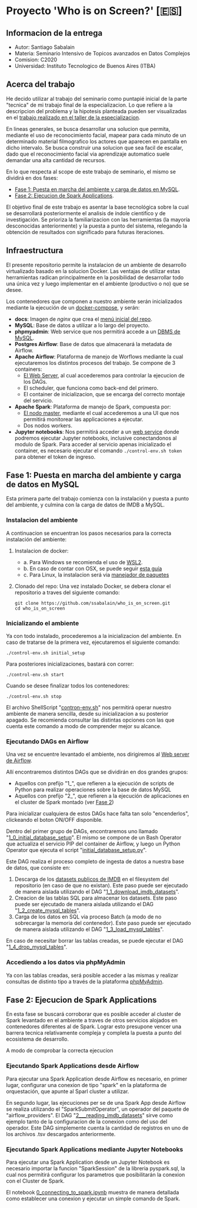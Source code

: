# Proyecto 'Who is on Screen?' [🇪🇸]

## Informacion de la entrega
* Autor: Santiago Sabalain
* Materia: Seminario Intensivo de Topicos avanzados en Datos Complejos
* Comision: C2020
* Universidad: Instituto Tecnologico de Buenos Aires (ITBA)

## Acerca del trabajo

He decido utilizar al trabajo del seminario como puntapié inicial de la parte "tecnica" de mi trabajo final de la especializacion. Lo que refiere a la descripcion del problema y la hipotesis planteada pueden ser visualizadas en el [trabajo realizado en el taller de la especializacion](docs/pdfs/Sabalain_Taller_TFI.pdf).

En lineas generales, se busca desarrollar una solucion que permita, mediante el uso de reconocimiento facial, mapear para cada minuto de un determinado material filmografico los actores que aparecen en pantalla en dicho intervalo. Se busca construir una solucion que sea facil de escalar, dado que el reconocimiento facial via aprendizaje automatico suele demandar una alta cantidad de recursos.

En lo que respecta al scope de este trabajo de seminario, el mismo se dividirá en dos fases:
* [Fase 1: Puesta en marcha del ambiente y carga de datos en MySQL](#fase-1:-puesta-en-marcha-del-ambiente-y-carga-de-datos-en-mysql).
* [Fase 2: Ejecucion de Spark Applications](#fase-2:-ejecucion-de-spark-applications).

El objetivo final de este trabajo es asentar la base tecnológica sobre la cual se desarrollará posteriormente el analisis de índole cientifico y de investigación. Se prioriza la familiarizacion con las herramientas (la mayoría desconocidas anteriormente) y la puesta a punto del sistema, relegando la obtención de resultados con significado para futuras iteraciones.

## Infraestructura

El presente repositorio permite la instalacion de un ambiente de desarrollo virtualizado basado en la solucion Docker. Las ventajas de utilizar estas herramientas radican principalmente en la posibilidad de desarrollar todo una única vez y luego implementar en el ambiente (productivo o no) que se desee.

Los contenedores que componen a nuestro ambiente serán inicializados mediante la ejecución de un [docker-compose](docker-compose.yml), y serán:
* **docs**: Imagen de *nginx* que crea el [menú inicial del repo](localhost).
* **MySQL**: Base de datos a utilizar a lo largo del proyecto.
* **phpmyadmin**: Web service que nos permitirá accede a un [DBMS de MySQL](http://localhost:8078/).
* **Postgres Airflow**: Base de datos que almacenará la metadata de Airflow.
* **Apache Airflow**: Plataforma de manejo de Worflows mediante la cual ejecutaremos los distintos procesos del trabajo. Se compone de 3 containers:
  * [El Web Server](http://localhost:8079/), al cual accederemos para controlar la ejecucion de los DAGs.
  * El scheduler, que funciona como back-end del primero.
  * El container de inicializacion, que se encarga del correcto montaje del servicio.
* **Apache Spark**: Plataforma de manejo de Spark, compuesta por:
  * [El nodo master](http://localhost:8080/), mediante el cual accederemos a una UI que nos permitirá monitorear las applicaciones a ejecutar.
  * Dos nodos workers.
* **Jupyter notebooks**: Nos permitirá acceder a un [web service](http://localhost:8888/) donde podremos ejecutar Jupyter notebooks, inclusive conectandonos al modulo de Spark. Para acceder al servicio apenas inicializado el container, es necesario ejecutar el comando `./control-env.sh token` para obtener el token de ingreso.

## Fase 1: Puesta en marcha del ambiente y carga de datos en MySQL

Esta primera parte del trabajo comienza con la instalación y puesta a punto del ambiente, y culmina con la carga de datos de IMDB a MySQL.

### Instalacion del ambiente

A continuacion se encuentran los pasos necesarios para la correcta instalación del ambiente:

1. Instalacion de docker:
    - a. Para Windows se recomienda el uso de [WSL2](https://docs.docker.com/desktop/windows/wsl/).
    - b. En caso de contar con OSX, se puede seguir [esta guía](https://stackoverflow.com/questions/40523307/brew-install-docker-does-not-include-docker-engine/43365425#43365425)
    - c. Para Linux, la instalacion será via [manejador de paquetes](https://docs.docker.com/engine/install/ubuntu/)

2. Clonado del repo: Una vez instalado Docker, se debera clonar el repositorio a traves del siguiente comando:

    ```shell
    git clone https://github.com/ssabalain/who_is_on_screen.git
    cd who_is_on_screen
    ```

### Inicializando el ambiente

Ya con todo instalado, procederemos a la inicializacion del ambiente. En caso de tratarse de la primera vez, ejecutaremos el siguiente comando:

    ./control-env.sh initial_setup

Para posteriores inicializaciones, bastará con correr:

    ./control-env.sh start

Cuando se desee finalizar todos los contenedores:

    ./control-env.sh stop

El archivo ShellScript "[contron-env.sh](control-env.sh)" nos permitirá operar nuestro ambiente de manera sencilla, desde su inicializacion a su posterior apagado. Se recomienda consultar las distintas opciones con las que cuenta este comando a modo de comprender mejor su alcance.

### Ejecutando DAGs en Airflow

Una vez se encuentre levantado el ambiente, nos dirigiremos al [Web server de Airflow](http://localhost:8079/).

Allí encontraremos distintos DAGs que se dividirán en dos grandes grupos:
  - Aquellos con prefijo "1_", que refieren a la ejecución de scripts de Python para realizar operaciones sobre la base de datos MySQL
  - Aquellos con prefijo "2_", que refieren a la ejecución de aplicaciones en el cluster de Spark montado (ver [Fase 2](#fase-2:-ejecucion-de-spark-applications))

Para inicializar cualquiera de estos DAGs hace falta tan solo "encenderlos", clickeando el boton ON/OFF disponible.

Dentro del primer grupo de DAGs, encontraremos uno llamado "[1_0_initial_database_setup](airflow/dags/initial_database_setup_dag.py)". El mismo se compone de un Bash Operator que actualiza el servicio PIP del container de Airflow, y luego un Python Operator que ejecuta el script "[initial_database_setup.py](facial_database/python_scripts/initial_database_setup.py)".

Este DAG realiza el proceso completo de ingesta de datos a nuestra base de datos, que consiste en:

1. Descarga de los [datasets publicos de IMDB](https://datasets.imdbws.com/) en el filesystem del repositorio (en caso de que no existan). Este paso puede ser ejecutado de manera aislada utilizando el DAG "[1_1_download_imdb_datasets](airflow/dags/download_imdb_files_dag.py)".
2. Creacion de las tablas SQL para almacenar los datasets. Este paso puede ser ejecutado de manera aislada utilizando el DAG "[1_2_create_mysql_tables](airflow/dags/create_mysql_tables_dag.py)".
3. Carga de los datos en SQL via proceso Batch (a modo de no sobrecargar la memoria del contenedor). Este paso puede ser ejecutado de manera aislada utilizando el DAG "[1_3_load_mysql_tables](airflow/dags/load_mysql_tables_dag.py)".

En caso de necesitar borrar las tablas creadas, se puede ejecutar el DAG "[1_4_drop_mysql_tables](airflow/dags/drop_mysql_tables_dag.py)".

### Accediendo a los datos via phpMyAdmin

Ya con las tablas creadas, será posible acceder a las mismas y realizar consultas de distinto tipo a través de la plataforma [phpMyAdmin](http://localhost:8078/).

## Fase 2: Ejecucion de Spark Applications

En esta fase se buscará corroborar que es posible acceder al cluster de Spark levantado en el ambiente a traves de otros servicios alojados en contenedores diferentes al de Spark. Lograr esto presupone vencer una barrera tecnica relativamente compleja y completa la puesta a punto del ecosistema de desarrollo.

A modo de comprobar la correcta ejecucion

### Ejecutando Spark Applications desde Airflow

Para ejecutar una Spark Application desde Airflow es necesario, en primer lugar, configurar una conexion de tipo "spark" en la plataforma de orquestación, que apunte al Sparl cluster a utilizar.

En segundo lugar, las ejecuciones per se de una Spark App desde Airflow se realiza utilizando el "SparkSubmitOperator", un operador del paquete de "airflow_providers". El DAG "[2___reading_imdb_datasets](airflow/dags/reading_datasets_dag.py)" sirve como ejemplo tanto de la configuracion de la conexion como del uso del operador. Este DAG simplemente cuenta la cantidad de registros en uno de los archivos .tsv descargados anteriormente.

### Ejecutando Spark Applications mediante Jupyter Notebooks

Para ejecutar una Spark Application desde un Jupyter Notebook es necesario importar la funcion "SparkSession" de la libreria pyspark.sql, la cual nos permitirá configurar los parametros que posibilitarán la conexion con el Cluster de Spark.

El notebook [0_connecting_to_spark.ipynb](facial_database/jupyter_notebooks/0_connecting_to_spark.ipynb) muestra de manera detallada como establecer una conexion y ejecutar un simple comando de Spark.
